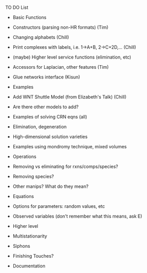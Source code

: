 TO DO List

* Basic Functions
 * Constructors (parsing non-HR formats) (Tim)
 * Changing alphabets (Chill)
 * Print complexes with labels, i.e. 1->A+B, 2->C+2D,...   (Chill)
 * (maybe) Higher level service functions (elimination, etc)
 * Accessors for Laplacian, other features (Tim)
 * Glue networks interface (Kisun)

* Examples
 * Add WNT Shuttle Model (from Elizabeth's Talk) (Chill)
 * Are there other models to add?
 * Examples of solving CRN eqns (all)
 * Elimination, degeneration
 * High-dimensional solution varieties
 * Examples using mondromy technique, mixed volumes 

* Operations
 * Removing vs eliminating for rxns/comps/species?
 * Removing species? 
 * Other manips? What do they mean?

* Equations
 * Options for parameters: random values, etc 
 * Observed variables (don't remember what this means, ask E)

* Higher level 
 * Multistationarity
 * Siphons

* Finishing Touches?
 * Documentation
